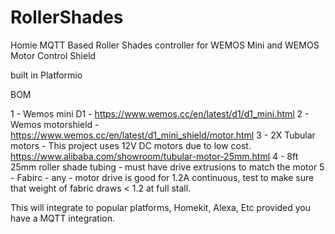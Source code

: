 # RollerShades

Homie MQTT Based Roller Shades controller for WEMOS Mini and WEMOS Motor Control Shield 

built in Platformio


BOM 

1 - Wemos mini D1 - https://www.wemos.cc/en/latest/d1/d1_mini.html
2 - Wemos motorshield - https://www.wemos.cc/en/latest/d1_mini_shield/motor.html
3 - 2X Tubular motors - This project uses 12V DC motors due to low cost.  https://www.alibaba.com/showroom/tubular-motor-25mm.html
4 - 8ft 25mm roller shade tubing - must have drive extrusions to match the motor 
5 - Fabirc - any - motor drive is good for 1.2A continuous, test to make sure that weight of fabric draws < 1.2  at full stall. 




This will integrate to popular platforms, Homekit, Alexa, Etc provided you have a MQTT integration. 
